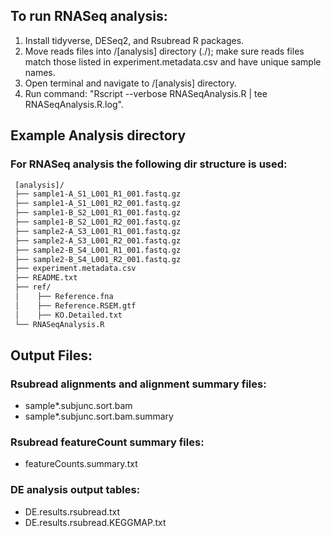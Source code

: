 ## To run RNASeq analysis:

1. Install tidyverse, DESeq2, and Rsubread R packages.
2. Move reads files into /[analysis] directory (./); make sure reads files match those listed in experiment.metadata.csv and have unique sample names.
3. Open terminal and navigate to /[analysis] directory.
4. Run command: "Rscript --verbose RNASeqAnalysis.R | tee RNASeqAnalysis.R.log".

## Example Analysis directory
### For RNASeq analysis the following dir structure is used:
```bash
 [analysis]/  
 ├── sample1-A_S1_L001_R1_001.fastq.gz  
 ├── sample1-A_S1_L001_R2_001.fastq.gz  
 ├── sample1-B_S2_L001_R1_001.fastq.gz  
 ├── sample1-B_S2_L001_R2_001.fastq.gz  
 ├── sample2-A_S3_L001_R1_001.fastq.gz  
 ├── sample2-A_S3_L001_R2_001.fastq.gz  
 ├── sample2-B_S4_L001_R1_001.fastq.gz  
 ├── sample2-B_S4_L001_R2_001.fastq.gz  
 ├── experiment.metadata.csv  
 ├── README.txt  
 ├── ref/  
 │    ├── Reference.fna  
 │    ├── Reference.RSEM.gtf  
 │    ├── KO.Detailed.txt  
 └── RNASeqAnalysis.R  
```

## Output Files:

### Rsubread alignments and alignment summary files:
* sample*.subjunc.sort.bam
* sample*.subjunc.sort.bam.summary

### Rsubread featureCount summary files:
* featureCounts.summary.txt

### DE analysis output tables:
* DE.results.rsubread.txt
* DE.results.rsubread.KEGGMAP.txt
